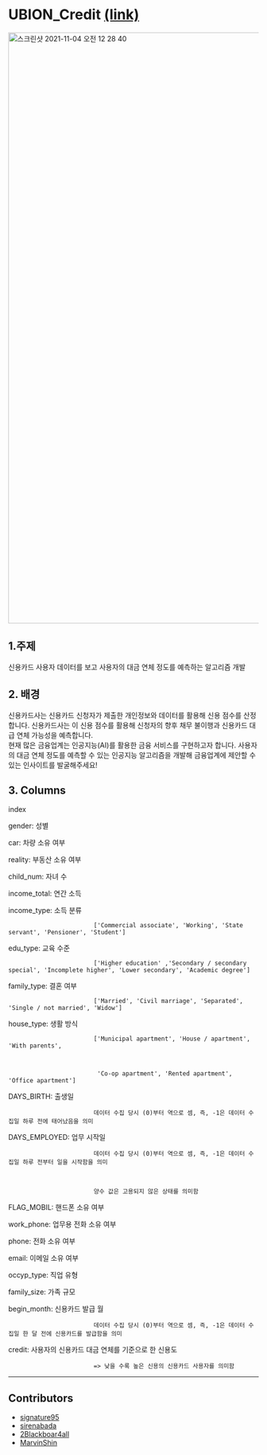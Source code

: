 # UBION_Credit   [(link)](https://dacon.io/competitions/official/235713/overview/description)

<img width="1188" alt="스크린샷 2021-11-04 오전 12 28 40" src="https://user-images.githubusercontent.com/87803612/140091778-af809111-0684-4f3b-bfdd-f118c2936dcf.png">


## 1.주제

신용카드 사용자 데이터를 보고 사용자의 대금 연체 정도를 예측하는 알고리즘 개발 



## 2. 배경

신용카드사는 신용카드 신청자가 제출한 개인정보와 데이터를 활용해 신용 점수를 산정합니다. 신용카드사는 이 신용 점수를 활용해 신청자의 향후 채무 불이행과 신용카드 대급 연체 가능성을 예측합니다.   
현재 많은 금융업계는 인공지능(AI)를 활용한 금융 서비스를 구현하고자 합니다. 사용자의 대금 연체 정도를 예측할 수 있는 인공지능 알고리즘을 개발해 금융업계에 제안할 수 있는 인사이트를 발굴해주세요!

## 3. Columns

index


gender: 성별


car: 차량 소유 여부


reality: 부동산 소유 여부


child_num: 자녀 수


income_total: 연간 소득


income_type: 소득 분류


							['Commercial associate', 'Working', 'State servant', 'Pensioner', 'Student']



edu_type: 교육 수준


							['Higher education' ,'Secondary / secondary special', 'Incomplete higher', 'Lower secondary', 'Academic degree']



family_type: 결혼 여부


							['Married', 'Civil marriage', 'Separated', 'Single / not married', 'Widow']



house_type: 생활 방식


							['Municipal apartment', 'House / apartment', 'With parents',

							

							 'Co-op apartment', 'Rented apartment', 'Office apartment']



DAYS_BIRTH: 출생일


							데이터 수집 당시 (0)부터 역으로 셈, 즉, -1은 데이터 수집일 하루 전에 태어났음을 의미



DAYS_EMPLOYED: 업무 시작일


							데이터 수집 당시 (0)부터 역으로 셈, 즉, -1은 데이터 수집일 하루 전부터 일을 시작함을 의미

													

							양수 값은 고용되지 않은 상태를 의미함



FLAG_MOBIL: 핸드폰 소유 여부


work_phone: 업무용 전화 소유 여부


phone: 전화 소유 여부


email: 이메일 소유 여부


occyp_type: 직업 유형													


family_size: 가족 규모


begin_month: 신용카드 발급 월
			

							데이터 수집 당시 (0)부터 역으로 셈, 즉, -1은 데이터 수집일 한 달 전에 신용카드를 발급함을 의미







credit: 사용자의 신용카드 대금 연체를 기준으로 한 신용도


							=> 낮을 수록 높은 신용의 신용카드 사용자를 의미함

***

## Contributors

- [signature95](https://github.com/signature95)
- [sirenabada](https://github.com/sirenabada)
- [2Blackboar4all](https://github.com/Blackboar4all)
- [MarvinShin](https://github.com/MarvinShin)

